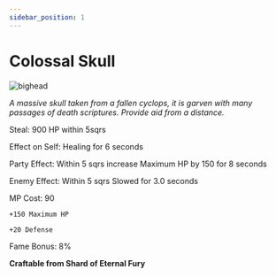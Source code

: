 ```yaml
---
sidebar_position: 1
---
```


# Colossal Skull

![bighead](https://vwiki.valorserver.com/api/item/picture/colossal%20skull)

<i>A massive skull taken from a fallen cyclops, it is garven with many passages of death scriptures. Provide aid from a distance.</i>

Steal: 900 HP within 5sqrs

Effect on Self: Healing for 6 seconds

Party Effect: Within 5 sqrs increase Maximum HP by 150 for 8 seconds

Enemy Effect: Within 5 sqrs Slowed for 3.0 seconds

MP Cost: 90

    +150 Maximum HP
    
    +20 Defense

Fame Bonus: 8%

**Craftable from Shard of Eternal Fury**
